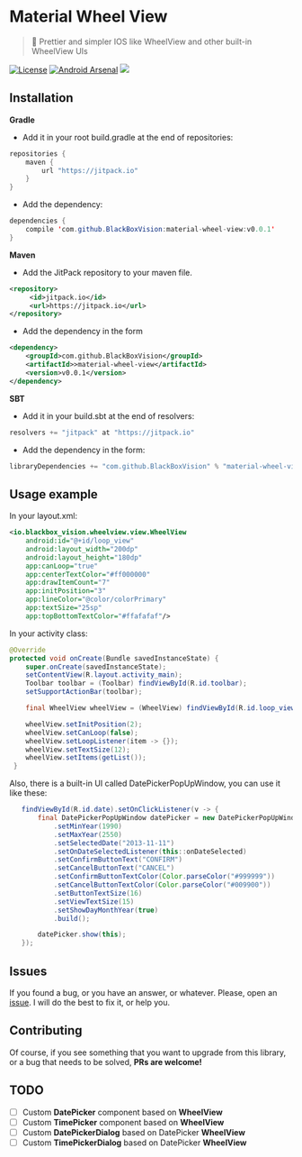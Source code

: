 # Material Wheel View 
>:ferris_wheel: Prettier and simpler IOS like WheelView and other built-in WheelView UIs

[![License](https://img.shields.io/badge/License-Apache%202.0-brightgreen.svg)](https://opensource.org/licenses/Apache-2.0) [![Android Arsenal](https://img.shields.io/badge/Android%20Arsenal-Material%20WheelView-brightgreen.svg?style=flat)](https://android-arsenal.com/details/1/5184) [![](https://jitpack.io/v/BlackBoxVision/material-wheel-view.svg)](https://jitpack.io/#BlackBoxVision/material-wheel-view)

## Installation

**Gradle**

- Add it in your root build.gradle at the end of repositories:

```java
repositories {
	maven { 
	    url "https://jitpack.io"
	}
}
```

- Add the dependency:

```java
dependencies {
    compile 'com.github.BlackBoxVision:material-wheel-view:v0.0.1'
}
```
**Maven**

- Add the JitPack repository to your maven file. 

```xml
<repository>
     <id>jitpack.io</id>
     <url>https://jitpack.io</url>
</repository>
```
- Add the dependency in the form

```xml
<dependency>
    <groupId>com.github.BlackBoxVision</groupId>
    <artifactId>>material-wheel-view</artifactId>
    <version>v0.0.1</version>
</dependency>
```
**SBT**

- Add it in your build.sbt at the end of resolvers:

```java
resolvers += "jitpack" at "https://jitpack.io"
```

- Add the dependency in the form:

```java
libraryDependencies += "com.github.BlackBoxVision" % "material-wheel-view" % "v0.0.1"	
```

## Usage example

In your layout.xml:

```xml
<io.blackbox_vision.wheelview.view.WheelView
	android:id="@+id/loop_view"
	android:layout_width="200dp"
	android:layout_height="180dp"
	app:canLoop="true"
	app:centerTextColor="#ff000000"
	app:drawItemCount="7"
	app:initPosition="3"
	app:lineColor="@color/colorPrimary"
	app:textSize="25sp"
	app:topBottomTextColor="#ffafafaf"/>
```

In your activity class: 

```java
@Override
protected void onCreate(Bundle savedInstanceState) {
	super.onCreate(savedInstanceState);
	setContentView(R.layout.activity_main);
	Toolbar toolbar = (Toolbar) findViewById(R.id.toolbar);
	setSupportActionBar(toolbar);

	final WheelView wheelView = (WheelView) findViewById(R.id.loop_view);

	wheelView.setInitPosition(2);
	wheelView.setCanLoop(false);
	wheelView.setLoopListener(item -> {});
	wheelView.setTextSize(12);
	wheelView.setItems(getList());
 }
 ```
 
 Also, there is a built-in UI called DatePickerPopUpWindow, you can use it like these: 
 
 ```java
 	findViewById(R.id.date).setOnClickListener(v -> {
		final DatePickerPopUpWindow datePicker = new DatePickerPopUpWindow.Builder(getApplicationContext())
			.setMinYear(1990)
			.setMaxYear(2550)
			.setSelectedDate("2013-11-11")
			.setOnDateSelectedListener(this::onDateSelected)
			.setConfirmButtonText("CONFIRM")
			.setCancelButtonText("CANCEL")
			.setConfirmButtonTextColor(Color.parseColor("#999999"))
			.setCancelButtonTextColor(Color.parseColor("#009900"))
			.setButtonTextSize(16)
			.setViewTextSize(15)
			.setShowDayMonthYear(true)
			.build();

		datePicker.show(this);
	});			
```			

## Issues

If you found a bug, or you have an answer, or whatever. Please, open an [issue](https://github.com/BlackBoxVision/material-wheel-view/issues). I will do the best to fix it, or help you.

## Contributing

Of course, if you see something that you want to upgrade from this library, or a bug that needs to be solved, **PRs are welcome!**

## TODO 
- [ ] Custom **DatePicker** component based on **WheelView**
- [ ] Custom **TimePicker** component based on **WheelView**
- [ ] Custom **DatePickerDialog** based on DatePicker **WheelView**
- [ ] Custom **TimePickerDialog** based on DatePicker **WheelView**

